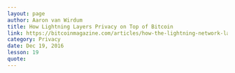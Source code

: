 ```yaml
---
layout: page
author: Aaron van Wirdum
title: How Lightning Layers Privacy on Top of Bitcoin
link: https://bitcoinmagazine.com/articles/how-the-lightning-network-layers-privacy-on-top-of-bitcoin-1482183775
category: Privacy
date: Dec 19, 2016
lesson: 19
quote: 
---
```

